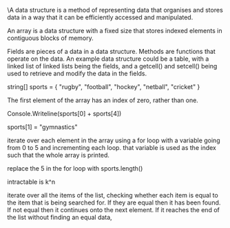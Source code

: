 \A data structure is a method of representing data that organises and stores data in a way that it can be efficiently accessed and manipulated.

An array is a data structure with a fixed size that stores indexed elements in contiguous blocks of memory.

Fields are pieces of a data in a data structure. Methods are functions that operate on the data. An example data structure could be a table, with a linked list of linked lists being the fields, and a getcell() and setcell() being used to retrieve and modify the data in the fields.



string[] sports = { "rugby", "football", "hockey", "netball", "cricket" }

The first element of the array has an index of zero, rather than one.

Console.Writeline(sports[0] + sports[4])

sports[1] = "gymnastics"

iterate over each element in the array using a for loop with a variable going from 0 to 5 and incrementing each loop. that variable is used as the index such that the whole array is printed.

replace the 5 in the for loop with sports.length()

intractable is k^n


iterate over all the items of the list, checking whether each item is equal to the item that is being searched for. If they are equal then it has been found. If not equal then it continues onto the next element. If it reaches the end of the list without finding an equal data, 